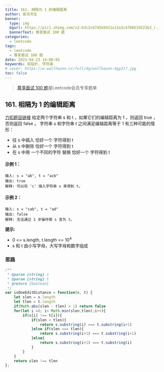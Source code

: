 ```yaml
---
title: 161. 相隔为 1 的编辑距离
author: 菜鸟书生
banner:
  type: img
  bgurl: https://pic1.zhimg.com/v2-b3c2c6745b9421a13a3c4706b19223b3_r.jpg
  bannerText: 尊享面试 100 题
categories:
  - leetcode
tags:
  - leetcode
  - 尊享面试 100 题
date: 2023-04-23 14:00:05
keywords: 双指针, 字符串
# cover: https://w.wallhaven.cc/full/4g/wallhaven-4gy2l7.jpg
toc: false
---
```

> [尊享面试 100 题](https://dwmorning.github.io/leetcodeVipInterview)是Leetcode会员专享题单

## 161. 相隔为 1 的编辑距离
[力扣题目链接](https://leetcode.cn/problems/one-edit-distance/)
给定两个字符串 s 和 t ，如果它们的编辑距离为 1 ，则返回 true ，否则返回 false 。
字符串 s 和字符串 t 之间满足编辑距离等于 1 有三种可能的情形：
- 往 s 中插入 恰好一个 字符得到 t
- 从 s 中删除 恰好一个 字符得到 t
- 在 s 中用 一个不同的字符 替换 恰好一个 字符得到 t

#### **示例 1：**
```
输入: s = "ab", t = "acb"
输出: true
解释: 可以将 'c' 插入字符串 s 来得到 t。
```
#### **示例 2：**
```
输入: s = "cab", t = "ad"
输出: false
解释: 无法通过 1 步操作使 s 变为 t。
```

**提示:**
- 0 <= s.length, t.length <= 10<sup>4</sup>
- s 和 t 由小写字母，大写字母和数字组成

### 思路
```javascript
/**
 * @param {string} s
 * @param {string} t
 * @return {boolean}
 */
var isOneEditDistance = function(s, t) {
    let slen = s.length
    let tlen = t.length
    if(Math.abs(slen - tlen) > 1) return false
    for(let i =0; i< Math.min(slen,tlen);i++){
        if(s[i] !== t[i]){
            if(slen < tlen){
                return s.substring(i) === t.substring(i+1)
            }else if(slen === tlen){
                return s.substring(i+1) === t.substring(i+1)
            }else{
                return s.substring(i+1) === t.substring(i)
            }
        }
    }
    return slen !== tlen
};
```